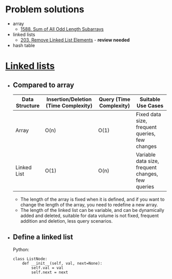 # Problem solutions
- array
    - [1588. Sum of All Odd Length Subarrays](https://leetcode.com/problems/sum-of-all-odd-length-subarrays/description/)
- linked lists
    - [203. Remove Linked List Elements](https://leetcode.com/problems/remove-linked-list-elements/description/) - **review needed**
- hash table
# [Linked lists](https://leetcode.com/tag/linked-list/)
- ## Compared to array
    | Data Structure | Insertion/Deletion (Time Complexity) | Query (Time Complexity) | Suitable Use Cases                            |
    | -------------- | ----------------------------------- | ---------------------- | --------------------------------------------- |
    | Array          | O(n)                                | O(1)                   | Fixed data size, frequent queries, few changes |
    | Linked List    | O(1)                                | O(n)                   | Variable data size, frequent changes, few queries |
    
    - The length of the array is fixed when it is defined, and if you want to change the length of the array, you need to redefine a new array.
    - The length of the linked list can be variable, and can be dynamically added and deleted, suitable for data volume is not fixed, frequent addition and deletion, less query scenarios.
- ## Define a linked list
    Python:
    ```
    class ListNode:
        def __init__(self, val, next=None):
            self.val = val
            self.next = next
    ```